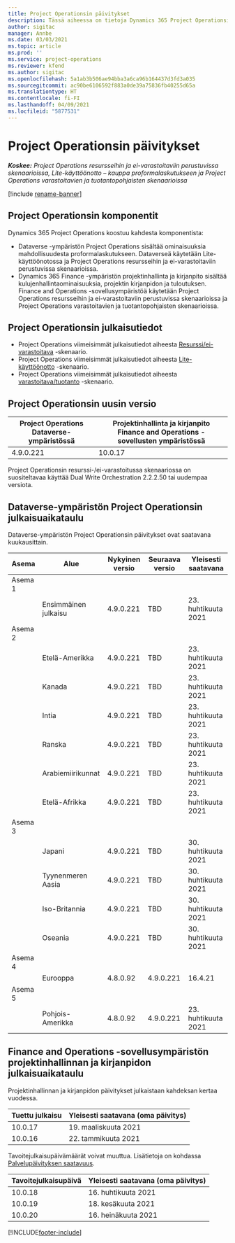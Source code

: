 ```yaml
---
title: Project Operationsin päivitykset
description: Tässä aiheessa on tietoja Dynamics 365 Project Operationsin julkaistuista versioista.
author: sigitac
manager: Annbe
ms.date: 03/03/2021
ms.topic: article
ms.prod: ''
ms.service: project-operations
ms.reviewer: kfend
ms.author: sigitac
ms.openlocfilehash: 5a1ab3b506ae94bba3a6ca96b164437d3fd3a035
ms.sourcegitcommit: ac90be6106592f883a0de39a75836fb40255d65a
ms.translationtype: HT
ms.contentlocale: fi-FI
ms.lasthandoff: 04/09/2021
ms.locfileid: "5877531"
---
```

# <a name="project-operations-updates"></a>Project Operationsin päivitykset

_**Koskee:** Project Operations resursseihin ja ei-varastoitaviin perustuvissa skenaarioissa, Lite-käyttöönotto – kauppa proformalaskutukseen ja Project Operations varastoitavien ja tuotantopohjaisten skenaarioissa_

[!include [rename-banner](~/includes/cc-data-platform-banner.md)]

## <a name="project-operations-components"></a>Project Operationsin komponentit

Dynamics 365 Project Operations koostuu kahdesta komponentista:

- Dataverse -ympäristön Project Operations sisältää ominaisuuksia mahdollisuudesta proformalaskutukseen. Dataverseä käytetään Lite-käyttöönotossa ja Project Operations resursseihin ja ei-varastoitaviin perustuvissa skenaarioissa.
- Dynamics 365 Finance -ympäristön projektinhallinta ja kirjanpito sisältää kulujenhallintaominaisuuksia, projektin kirjanpidon ja tuloutuksen. Finance and Operations -sovellusympäristöä käytetään Project Operations resursseihin ja ei-varastoitaviin perustuvissa skenaarioissa ja Project Operations varastoitavien ja tuotantopohjaisten skenaarioissa.

## <a name="project-operations-release-notes"></a>Project Operationsin julkaisutiedot
- Project Operations viimeisimmät julkaisutiedot aiheesta [Resurssi/ei-varastoitava](whats-new-apr-2021-resource-based.md) -skenaario.
- Project Operations viimeisimmät julkaisutiedot aiheesta [Lite-käyttöönotto](../pro/whats-new/whats-new-apr-2021-lite.md) -skenaario.
- Project Operations viimeisimmät julkaisutiedot aiheesta [varastoitava/tuotanto](../prod-pma/whats-new/whats-new-mar-2021-stocked.md) -skenaario.

## <a name="project-operations-latest-version"></a>Project Operationsin uusin versio

| Project Operations Dataverse-ympäristössä | Projektinhallinta ja kirjanpito Finance and Operations -sovellusten ympäristössä | 
| --- | --- |
| 4.9.0.221 | 10.0.17 |

Project Operationsin resurssi-/ei-varastoitussa skenaariossa on suositeltavaa käyttää Dual Write Orchestration 2.2.2.50 tai uudempaa versiota.

## <a name="release-schedule-for-project-operations-on-dataverse-environment"></a>Dataverse-ympäristön Project Operationsin julkaisuaikataulu

Dataverse-ympäristön Project Operationsin päivitykset ovat saatavana kuukausittain. 

| Asema   | Alue        | Nykyinen versio | Seuraava versio | Yleisesti saatavana |
|-----------|---------------|-----------------|--------------|---------------------|
| Asema 1 |   &nbsp;      |    &nbsp;       | &nbsp;       |      &nbsp;         |
|   &nbsp;  | Ensimmäinen julkaisu |  4.9.0.221       | TBD     | 23. huhtikuuta 2021           |
| Asema 2 |   &nbsp;      |    &nbsp;       | &nbsp;       |      &nbsp;         |
|   &nbsp;  | Etelä-Amerikka |  4.9.0.221       | TBD     | 23. huhtikuuta 2021           |
|    &nbsp; | Kanada        |  4.9.0.221       | TBD     | 23. huhtikuuta 2021           |
|   &nbsp;  | Intia         |  4.9.0.221       | TBD     | 23. huhtikuuta 2021           |
|   &nbsp;  | Ranska         |  4.9.0.221       | TBD     | 23. huhtikuuta 2021           |
|   &nbsp;  | Arabiemiirikunnat         |  4.9.0.221       | TBD     | 23. huhtikuuta 2021           |
|   &nbsp;  | Etelä-Afrikka         |  4.9.0.221       | TBD     | 23. huhtikuuta 2021           |
| Asema 3  |      &nbsp;   |     &nbsp;      |     &nbsp;   |      &nbsp;         |
|   &nbsp;  | Japani         |  4.9.0.221       | TBD     | 30. huhtikuuta 2021           |
|   &nbsp;  | Tyynenmeren Aasia  |  4.9.0.221       | TBD     | 30. huhtikuuta 2021           |
|   &nbsp;  | Iso-Britannia |  4.9.0.221       | TBD     | 30. huhtikuuta 2021           |
|   &nbsp;  | Oseania       |  4.9.0.221       | TBD     | 30. huhtikuuta 2021           |
| Asema 4 |     &nbsp;    |     &nbsp;      |     &nbsp;   |      &nbsp;         |
|   &nbsp;  | Eurooppa        |  4.8.0.92       | 4.9.0.221     | 16.4.21           |
| Asema 5 |     &nbsp;    |     &nbsp;      |     &nbsp;   |      &nbsp;         |
|   &nbsp;  | Pohjois-Amerikka |  4.8.0.92       | 4.9.0.221     | 23. huhtikuuta 2021           |

## <a name="release-schedule-for-project-management-and-accounting-in-the-finance-and-operations-apps-environment"></a>Finance and Operations -sovellusympäristön projektinhallinnan ja kirjanpidon julkaisuaikataulu

Projektinhallinnan ja kirjanpidon päivitykset julkaistaan kahdeksan kertaa vuodessa.

| Tuettu julkaisu | Yleisesti saatavana (oma päivitys) |
| --- | --- |
| 10.0.17 | 19. maaliskuuta 2021 |
| 10.0.16 | 22. tammikuuta 2021 |


Tavoitejulkaisupäivämäärät voivat muuttua. Lisätietoja on kohdassa [Palvelupäivityksen saatavuus](https://docs.microsoft.com/dynamics365/fin-ops-core/fin-ops/get-started/public-preview-releases?toc=/dynamics365/finance/toc.json).

| Tavoitejulkaisupäivä | Yleisesti saatavana (oma päivitys) |
| --- | --- |
| 10.0.18 | 16. huhtikuuta 2021 |
| 10.0.19 | 18. kesäkuuta 2021 |
| 10.0.20 | 16. heinäkuuta 2021 |


[!INCLUDE[footer-include](../includes/footer-banner.md)]
